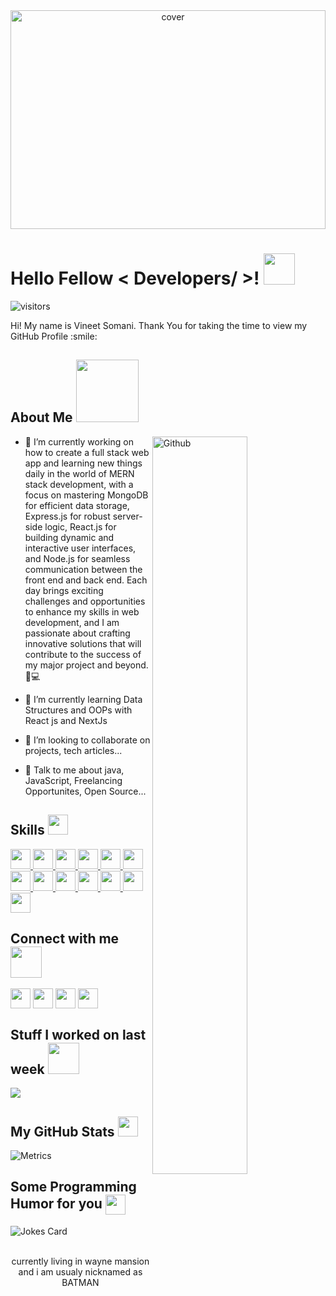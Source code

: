 <div align="center">
<img width="100%" height = "350px" src="https://www.secondmovement.com/the-journal/wp-content/uploads/2023/03/Banner_2448-X-1146.jpg" alt="cover" />
</div>

<h1> Hello Fellow < Developers/ >! <img src = "https://raw.githubusercontent.com/rahulbanerjee26/githubProfileReadmeGenerator/main/gifs/wave.gif" width = 50px height='50px'> </h1>
<p align='center'>

![visitors](https://img.shields.io/github/visits/DXFURYMAN/DXFURYMAN?style=flat-square
)

</p>
<div size='20px'> Hi! My name is Vineet Somani. Thank You for taking the time to view my GitHub Profile :smile: 
</div>

<h2> About Me <img src = "https://raw.githubusercontent.com/rahulbanerjee26/githubProfileReadmeGenerator/main/gifs/eatSleepCodeRepeat.gif" width = 100px height='100px'></h2>

<img width="55%" align="right" alt="Github" src="https://raw.githubusercontent.com/rahulbanerjee26/githubProfileReadmeGenerator/47a1a7b035154ce002fffc42e803b6ca8acbc4f3/gifs/git-header.svg" />

- 🔭 I’m currently working on how to create a full stack web app and learning new things daily in the world of MERN stack development, with a focus on mastering MongoDB for efficient data storage, Express.js for robust server-side logic, React.js for building dynamic and interactive user interfaces, and Node.js for seamless communication between the front end and back end. Each day brings exciting challenges and opportunities to enhance my skills in web development, and I am passionate about crafting innovative solutions that will contribute to the success of my major project and beyond. 🚀💻

- 🌱 I’m currently learning Data Structures and OOPs with React js and NextJs

- 👯 I’m looking to collaborate on projects, tech articles...

- 💬 Talk to me about java, JavaScript, Freelancing Opportunites, Open Source...

<h2> Skills <img src = "https://raw.githubusercontent.com/rahulbanerjee26/githubProfileReadmeGenerator/main/gifs/code.gif" width = 32px height=32px> </h2>
<a href= https://github.com/https://github.com/DXFURYMAN?tab=repositories&q=&type=&language=reactjs&sort= > <img width ='32px' height='32px' src ='https://raw.githubusercontent.com/rahulbanerjee26/githubAboutMeGenerator/main/icons/reactjs.svg'> </a>
<a href= https://github.com/https://github.com/DXFURYMAN?tab=repositories&q=&type=&language=javascript&sort= > <img width ='32px' height='32px' src ='https://raw.githubusercontent.com/rahulbanerjee26/githubAboutMeGenerator/main/icons/javascript.svg'> </a>
<a href= https://github.com/https://github.com/DXFURYMAN?tab=repositories&q=&type=&language=c&sort= > <img width ='32px' height='32px' src ='https://raw.githubusercontent.com/rahulbanerjee26/githubAboutMeGenerator/main/icons/c.svg'> </a>
<a href= https://github.com/https://github.com/DXFURYMAN?tab=repositories&q=&type=&language=cpp&sort= > <img width ='32px' height='32px' src ='https://raw.githubusercontent.com/rahulbanerjee26/githubAboutMeGenerator/main/icons/cpp.svg'> </a>
<a href= https://github.com/https://github.com/DXFURYMAN?tab=repositories&q=&type=&language=html&sort= > <img width ='32px' height='32px' src ='https://raw.githubusercontent.com/rahulbanerjee26/githubAboutMeGenerator/main/icons/html.svg'> </a>
<a href= https://github.com/https://github.com/DXFURYMAN?tab=repositories&q=&type=&language=css&sort= > <img width ='32px' height='32px' src ='https://raw.githubusercontent.com/rahulbanerjee26/githubAboutMeGenerator/main/icons/css.svg'> </a>
<a href= https://github.com/https://github.com/DXFURYMAN?tab=repositories&q=&type=&language=java&sort= > <img width ='32px' height='32px' src ='https://raw.githubusercontent.com/rahulbanerjee26/githubAboutMeGenerator/main/icons/java.svg'> </a>
<a href= https://github.com/https://github.com/DXFURYMAN?tab=repositories&q=&type=&language=nextjs&sort= > <img width ='32px' height='32px' src ='https://raw.githubusercontent.com/rahulbanerjee26/githubAboutMeGenerator/main/icons/nextjs.svg'> </a>
<a href= https://github.com/https://github.com/DXFURYMAN?tab=repositories&q=&type=&language=nodejs&sort= > <img width ='32px' height='32px' src ='https://raw.githubusercontent.com/rahulbanerjee26/githubAboutMeGenerator/main/icons/nodejs.svg'> </a>
<a href= https://github.com/https://github.com/DXFURYMAN?tab=repositories&q=&type=&language=mysql&sort= > <img width ='32px' height='32px' src ='https://raw.githubusercontent.com/rahulbanerjee26/githubAboutMeGenerator/main/icons/mysql.svg'> </a>
<a href= https://github.com/https://github.com/DXFURYMAN?tab=repositories&q=&type=&language=express&sort= > <img width ='32px' height='32px' src ='https://raw.githubusercontent.com/rahulbanerjee26/githubAboutMeGenerator/main/icons/express.svg'> </a>
<a href= https://github.com/https://github.com/DXFURYMAN?tab=repositories&q=&type=&language=git&sort= > <img width ='32px' height='32px' src ='https://raw.githubusercontent.com/rahulbanerjee26/githubAboutMeGenerator/main/icons/git.svg'> </a>
<a href= https://github.com/https://github.com/DXFURYMAN?tab=repositories&q=&type=&language=github&sort= > <img width ='32px' height='32px' src ='https://raw.githubusercontent.com/rahulbanerjee26/githubAboutMeGenerator/main/icons/github.svg'> </a>

<h2> Connect with me <img src='https://raw.githubusercontent.com/rahulbanerjee26/githubProfileReadmeGenerator/main/gifs/handShake.gif' width="50px" height=50px> </h2>
<a href = 'https://www.linkedin.com/in/https://www.linkedin.com/in/vineetsomani2'> <img width = '32px' align= 'center' src="https://raw.githubusercontent.com/rahulbanerjee26/githubAboutMeGenerator/main/icons/linked-in-alt.svg"/></a> 
<a href = 'https://www.twitter.com/https://twitter.com/DXFURYMAN2204?t=GOaSz4ujGeyNr_OvQ1qn7w&s=09'> <img width = '32px' align= 'center' src="https://raw.githubusercontent.com/rahulbanerjee26/githubAboutMeGenerator/main/icons/twitter.svg"/></a> 
<a href = 'https://dxfuryman.github.io/new-portfolio2/'> <img width = '32px' align= 'center' src="https://raw.githubusercontent.com/rahulbanerjee26/githubAboutMeGenerator/main/icons/portfolio.png"/></a> 
<a href = 'https://www.github.com/https://github.com/DXFURYMAN'> <img width = '32px' align= 'center' src="https://raw.githubusercontent.com/rahulbanerjee26/githubAboutMeGenerator/main/icons/github.svg"/></a>

<h2> Stuff I worked on last week  <img src = "https://raw.githubusercontent.com/rahulbanerjee26/githubProfileReadmeGenerator/main/gifs/needABreak.gif" width = 50px height= 50px> </h2>
<a href="https://github.com/anuraghazra/github-readme-stats">
<img align="center" src="https://github-readme-stats.vercel.app/api/wakatime?username=@DXFURYMAN&compact=True"/>
</a>
<br>

<h2> My GitHub Stats <img src='https://raw.githubusercontent.com/rahulbanerjee26/githubProfileReadmeGenerator/main/gifs/github.gif' width='32px' height=32px> </h2>

![Metrics](https://metrics.lecoq.io/https://github.com/DXFURYMAN?template=terminal&base.header=0&base.activity=0&base.repositories=0&base.metadata=0&languages=1&languages.limit=8&languages.colors=github&languages.threshold=0%25&config.timezone=America%2FToronto)

<h2> Some Programming Humor for you <img align ='center' src='https://raw.githubusercontent.com/rahulbanerjee26/githubProfileReadmeGenerator/main/gifs/winkFace.gif' width = '32px' height= '32px'></h2>

![Jokes Card](https://readme-jokes.vercel.app/api?theme=dark)

<br>
<footer align='center'> currently living in wayne mansion and i am usualy nicknamed as BATMAN  </footer>
